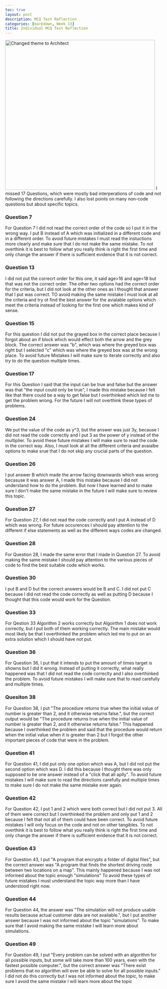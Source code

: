 ```yaml
---
toc: true
layout: post
description: MCQ Test Reflection
categories: [markdown, Week 13]
title: Individual MCQ Test Reflection
---
```


<img src='{{ "/images/mcqtest2-score.PNG" | relative_url }}' width='480' alt='Changed theme to Architect'>
I missed 17 Questions, which were mostly bad interperations of code and not following the directions carefully. I also lost points on many non-code questions but about specific topics.

### Question 7
For Question 7 I did not read the correct order of the code so I put it in the wrong way. I put B instead of A which was initialized in a different code and in a different order. To avoid future mistakes I must read the instuctions more clearly and make sure that I do not make the same mistake. To not overthink it is best to follow what you really think is right the first time and only change the answer if there is sufficient evidence that it is not correct.

### Question 13
I did not put the correcrt order for this one, it said age>16 and age<18 but that was not the correct order. The other two options had the correct order for the criteria, but I did not look at the other ones as I thought that answer that I put was correct. TO avoid making the same mistake I must look at all the criteria and try ot find the best answer for the avialable options which meet the criteria instead of looking for the first one which makes kind of sense.

### Question 15
For this question I did not put the grayed box in the correct place because I forgot about an if block which would effect both the arrow and the grey block. The correct answer was "b", which was where the greyed box was right but I selected "c" which was where the greyed box was at the wrong place. To avoid future Mistakes I will make sure to iterate correctly and also try to do the question multiple times.

### Question 17
For this Question I said that the input can be true and false but the answer was that "the input could only be true", I made this mistake because I felt like that there could be a way to get false but I overthinked which led me to get the problem wrong. For the future I will not overthink these types of problems.

### Question 24
We put the value of the code as y^3, but the answer was just 3y, because I did not read the code correctly and I put 3 as the power of y instead of the multiplier. To avoid these future mistakes I will make sure to read the code in the correct way. Also, I must look at all the different criteria and avaialbe options to make srue that I do not skip any crucial parts of the question.

### Question 26
I put answer B which made the arrow facing downwards which was wrong becasuse it was answer A, I made this mistake because I did not understand how to do the problem. But now I have learned and to make sure I don't make the same mistake in the future I will make sure to review this topic.

### Question 27
For Question 27, I did not read the code correctly and I put A instead of D which was wrong. For future occurences I should pay attention to the different if else statements as well as the different ways codes are changed.

### Question 28
For Question 28, I made the same error that I made in Question 27. To avoid making the same mistake I should pay attention to the various pieces of code to find the best suitable code which works.

### Question 30
I put B and D but the correct answers would be B and C. I did not put C because I did not read the code correctly as well as putting D because I thought that this code would work for the Question.

### Question 33
For Qestion 33 Algorithm 2 works correctly but Algoirthm 1 does not work correctly, but I put both of them working correctly. The main mistake would most likely be that I overthinked the problem which led me to put on an extra solution which I should have not put.

### Question 36
For Question 36, I put that it intends to put the amount of times target is showns but I did it wrong. Instead of putting it correctly, what really happened was that I did not read the code correclty and I also overthinked the problem. To avoid future mistakes I will make sure that to read carefully and multiple times.

### Quesiton 38
For Question 38, I put "The procedure returns true when the initial value of number is greater than 2, and it otherwise returns false.", but the correct output would be "The procedure returns true when the initial value of number is greater than 2, and it otherwise returns false." This happened because I overthinked the problem and said that the procedure would return when the initial value when it is greater than 2 but I forgot the other important pieces of code that were in the problem.

### Question 41
For Question 41, I did put only one option which was A, but I did not put the second option which was D. I did this because I thought there was only supposed to be one answer instead of a "click that all aplly". To avoid future mistakes I will make sure to read the directions carefully and multiple times to make sure I do not make the same mistake ever again.

### Question 42
For Question 42, I put 1 and 2 which were both correct but I did not put 3. All of them were correct but I overthinked the problem and only put 1 and 2 because I felt that not all of them could have been correct. To avoid future mistakes I will only focus on the code and not on other tangibles. To not overthink it is best to follow what you really think is right the first time and only change the answer if there is sufficient evidence that it is not correct.

### Question 43
For Question 43, I put "A program that encrypts a folder of digital files", but the correct answer was "A program that finds the shortest driving route between two locations on a map". This mainly happened because I was not informed about the topic enough "simulations" To avoid these types of future mistakes I must understand the topic way more than I have understood right now.

### Question 44
For Question 44, the answer was "The simulation will not produce usable results because actual customer data are not available.",  but I put another answer because I was not informed about the topic "simulations". To make sure that I avoid making the same mistake I will learn more about simulations.

### Question 49
For Question 49, I put "Every problem can be solved with an algorithm for all possible inputs, but some will take more than 100 years, even with the fastest possible computer.", but the correct answer was "There exist problems that no algorithm will ever be able to solve for all possible inputs." I did not do this correctly but I was not informed about the topic, to make sure I avoid the same mistake I will learn more about the topic 